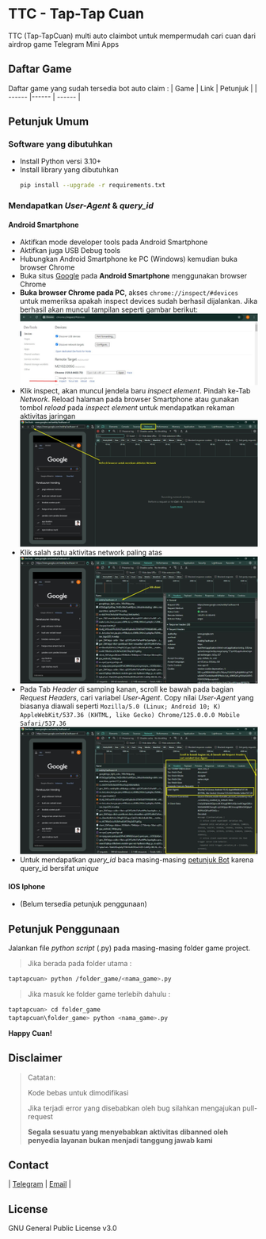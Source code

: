 # TTC - Tap-Tap Cuan
TTC (Tap-TapCuan) multi auto claimbot untuk mempermudah cari cuan dari airdrop game Telegram Mini Apps

## Daftar Game
Daftar game yang sudah tersedia bot auto claim :
| Game | Link | Petunjuk |
| ------ |------ | ------ |


## Petunjuk Umum
### Software yang dibutuhkan
- Install Python versi 3.10+
- Install library yang dibutuhkan
  ```sh
  pip install --upgrade -r requirements.txt
  ```
### Mendapatkan _User-Agent_ & _query_id_
#### Android Smartphone
- Aktifkan mode developer tools pada Android Smartphone
- Aktifkan juga USB Debug tools
- Hubungkan Android Smartphone ke PC (Windows) kemudian buka browser Chrome
- Buka situs [Google](https://google.com) pada **Android Smartphone** menggunakan browser Chrome
- **Buka browser Chrome pada PC**, akses `chrome://inspect/#devices` untuk memeriksa apakah inspect devices sudah berhasil dijalankan. Jika berhasil akan muncul tampilan seperti gambar berikut:
  ![Chrome Inspect Devices](img/inspect_devices.jpg)
- Klik inspect, akan muncul jendela baru _inspect element_. Pindah ke-Tab _Network_. Reload halaman pada browser Smartphone atau gunakan tombol _reload_ pada _inspect element_ untuk mendapatkan rekaman aktivitas jaringan
  ![Chrome Inspect Devices](img/inspect_devices_network.jpg)
- Klik salah satu aktivitas network paling atas
  ![Chrome Inspect Devices](img/inspect_devices_network2.jpg)
- Pada Tab _Header_ di samping kanan, scroll ke bawah pada bagian _Request Headers_, cari variabel _User-Agent_. Copy nilai _User-Agent_ yang biasanya diawali seperti `Mozilla/5.0 (Linux; Android 10; K) AppleWebKit/537.36 (KHTML, like Gecko) Chrome/125.0.0.0 Mobile Safari/537.36`
  ![Chrome Inspect Devices](img/inspect_devices_network3.jpg)
- Untuk mendapatkan _query_id_ baca masing-masing [petunjuk Bot](#daftar-game) karena query_id bersifat _unique_

#### IOS Iphone
- (Belum tersedia petunjuk penggunaan)


## Petunjuk Penggunaan
Jalankan file _python script_ (.py) pada masing-masing folder game project.
> Jika berada pada folder utama :
```sh
taptapcuan> python /folder_game/<nama_game>.py
```
> Jika masuk ke folder game terlebih dahulu :
```sh
taptapcuan> cd folder_game
taptapcuan\folder_game> python <nama_game>.py
```

**Happy Cuan!**

## Disclaimer
> Catatan:
>
> Kode bebas untuk dimodifikasi
>
> Jika terjadi error yang disebabkan oleh bug silahkan mengajukan pull-request
>
> **Segala sesuatu yang menyebabkan aktivitas dibanned oleh penyedia layanan bukan menjadi tanggung jawab kami**

## Contact
| [Telegram](https://t.me/AyasMbois) | [Email](mailto:rundhik@yahoo.co.id) |

## License
GNU General Public License v3.0
